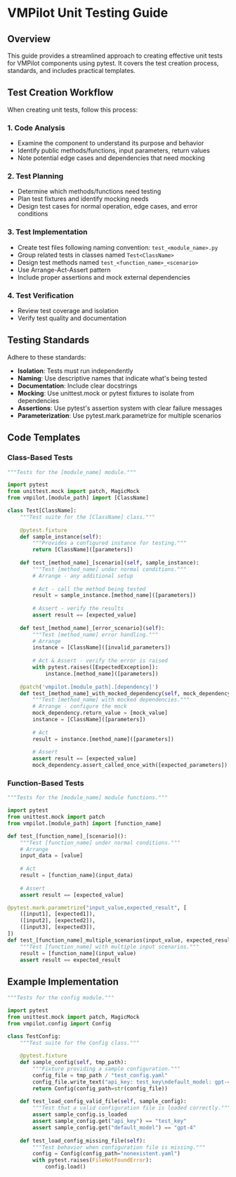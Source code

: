 # VMPilot Unit Testing Guide

## Overview

This guide provides a streamlined approach to creating effective unit tests for VMPilot components using pytest. It covers the test creation process, standards, and includes practical templates.

## Test Creation Workflow

When creating unit tests, follow this process:

### 1. Code Analysis
- Examine the component to understand its purpose and behavior
- Identify public methods/functions, input parameters, return values
- Note potential edge cases and dependencies that need mocking

### 2. Test Planning
- Determine which methods/functions need testing
- Plan test fixtures and identify mocking needs
- Design test cases for normal operation, edge cases, and error conditions

### 3. Test Implementation
- Create test files following naming convention: `test_<module_name>.py`
- Group related tests in classes named `Test<ClassName>`
- Design test methods named `test_<function_name>_<scenario>`
- Use Arrange-Act-Assert pattern
- Include proper assertions and mock external dependencies

### 4. Test Verification
- Review test coverage and isolation
- Verify test quality and documentation

## Testing Standards

Adhere to these standards:
- **Isolation**: Tests must run independently
- **Naming**: Use descriptive names that indicate what's being tested
- **Documentation**: Include clear docstrings
- **Mocking**: Use unittest.mock or pytest fixtures to isolate from dependencies
- **Assertions**: Use pytest's assertion system with clear failure messages
- **Parameterization**: Use pytest.mark.parametrize for multiple scenarios

## Code Templates

### Class-Based Tests

```python
"""Tests for the [module_name] module."""

import pytest
from unittest.mock import patch, MagicMock
from vmpilot.[module_path] import [ClassName]

class Test[ClassName]:
    """Test suite for the [ClassName] class."""
    
    @pytest.fixture
    def sample_instance(self):
        """Provides a configured instance for testing."""
        return [ClassName]([parameters])
    
    def test_[method_name]_[scenario](self, sample_instance):
        """Test [method_name] under normal conditions."""
        # Arrange - any additional setup
        
        # Act - call the method being tested
        result = sample_instance.[method_name]([parameters])
        
        # Assert - verify the results
        assert result == [expected_value]
        
    def test_[method_name]_[error_scenario](self):
        """Test [method_name] error handling."""
        # Arrange
        instance = [ClassName]([invalid_parameters])
        
        # Act & Assert - verify the error is raised
        with pytest.raises([ExpectedException]):
            instance.[method_name]([parameters])
            
    @patch('vmpilot.[module_path].[dependency]')
    def test_[method_name]_with_mocked_dependency(self, mock_dependency):
        """Test [method_name] with mocked dependencies."""
        # Arrange - configure the mock
        mock_dependency.return_value = [mock_value]
        instance = [ClassName]([parameters])
        
        # Act
        result = instance.[method_name]([parameters])
        
        # Assert
        assert result == [expected_value]
        mock_dependency.assert_called_once_with([expected_parameters])
```

### Function-Based Tests

```python
"""Tests for the [module_name] module functions."""

import pytest
from unittest.mock import patch
from vmpilot.[module_path] import [function_name]

def test_[function_name]_[scenario]():
    """Test [function_name] under normal conditions."""
    # Arrange
    input_data = [value]
    
    # Act
    result = [function_name](input_data)
    
    # Assert
    assert result == [expected_value]

@pytest.mark.parametrize("input_value,expected_result", [
    ([input1], [expected1]),
    ([input2], [expected2]),
    ([input3], [expected3]),
])
def test_[function_name]_multiple_scenarios(input_value, expected_result):
    """Test [function_name] with multiple input scenarios."""
    result = [function_name](input_value)
    assert result == expected_result
```

## Example Implementation

```python
"""Tests for the config module."""

import pytest
from unittest.mock import patch, MagicMock
from vmpilot.config import Config

class TestConfig:
    """Test suite for the Config class."""
    
    @pytest.fixture
    def sample_config(self, tmp_path):
        """Fixture providing a sample configuration."""
        config_file = tmp_path / "test_config.yaml"
        config_file.write_text("api_key: test_key\ndefault_model: gpt-4")
        return Config(config_path=str(config_file))
    
    def test_load_config_valid_file(self, sample_config):
        """Test that a valid configuration file is loaded correctly."""
        assert sample_config.is_loaded
        assert sample_config.get("api_key") == "test_key"
        assert sample_config.get("default_model") == "gpt-4"
        
    def test_load_config_missing_file(self):
        """Test behavior when configuration file is missing."""
        config = Config(config_path="nonexistent.yaml")
        with pytest.raises(FileNotFoundError):
            config.load()
```